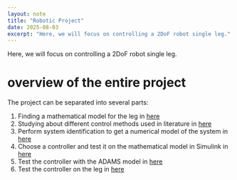 ```yaml
---
layout: note
title: "Robotic Project"
date: 2025-08-03
excerpt: "Here, we will focus on controlling a 2DoF robot single leg."
---
```


Here, we will focus on controlling a 2DoF robot single leg.

# overview of the entire project
The project can be separated into several parts:
1. Finding a mathematical model for the leg in [here](/notes/mathematical-modeling-of-a-single-leg-robot/)
2. Studying about different control methods used in literature in [here](/notes/2dof-robot-control-literature/)
3. Perform system identification to get a numerical model of the system in [here](/notes/single-leg-robot-system-identification/)
4. Choose a controller and test it  on the mathematical model in Simulink in [here](/notes/single-leg-robot-numerical-model/)
5. Test the controller with the ADAMS model in [here](/notes/single-leg-robot-controller-implementation-in-adams-simulink/)
6. Test the controller on the leg in [here](/notes/single-leg-robot-controller-real-world-implementation/)